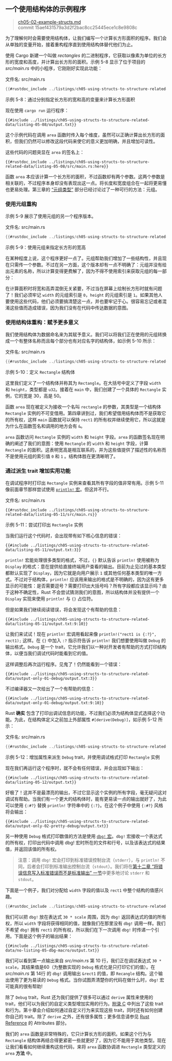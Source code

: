 ## 一个使用结构体的示例程序

> [ch05-02-example-structs.md](https://github.com/rust-lang/book/blob/main/src/ch05-02-example-structs.md)
> <br>
> commit 15aef431579a3d2f2bac8cc25445ece1c8e9808c

为了理解何时会需要使用结构体，让我们编写一个计算长方形面积的程序。我们会从单独的变量开始，接着重构程序直到使用结构体替代他们为止。

使用 Cargo 新建一个叫做 *rectangles* 的二进制程序，它获取以像素为单位的长方形的宽度和高度，并计算出长方形的面积。示例 5-8 显示了位于项目的 *src/main.rs* 中的小程序，它刚刚好实现此功能：

<span class="filename">文件名: src/main.rs</span>

```rust
{{#rustdoc_include ../listings/ch05-using-structs-to-structure-related-data/listing-05-08/src/main.rs:all}}
```

<span class="caption">示例 5-8：通过分别指定长方形的宽和高的变量来计算长方形面积</span>

现在使用 `cargo run` 运行程序：

```console
{{#include ../listings/ch05-using-structs-to-structure-related-data/listing-05-08/output.txt}}
```

这个示例代码在调用 `area` 函数时传入每个维度，虽然可以正确计算出长方形的面积，但我们仍然可以修改这段代码来使它的意义更加明确，并且增加可读性。

这些代码的问题突显在 `area` 的签名上：

```rust,ignore
{{#rustdoc_include ../listings/ch05-using-structs-to-structure-related-data/listing-05-08/src/main.rs:here}}
```

函数 `area` 本应该计算一个长方形的面积，不过函数却有两个参数。这两个参数是相关联的，不过程序本身却没有表现出这一点。将长度和宽度组合在一起将更易懂也更易处理。第三章的 [“元组类型”][the-tuple-type] 部分已经讨论过了一种可行的方法：元组。

### 使用元组重构

示例 5-9 展示了使用元组的另一个程序版本。

<span class="filename">文件名: src/main.rs</span>

```rust
{{#rustdoc_include ../listings/ch05-using-structs-to-structure-related-data/listing-05-09/src/main.rs}}
```

<span class="caption">示例 5-9：使用元组来指定长方形的宽高</span>

在某种程度上说，这个程序更好一点了。元组帮助我们增加了一些结构性，并且现在只需传一个参数。不过在另一方面，这个版本却有一点不明确了：元组并没有给出元素的名称，所以计算变得更费解了，因为不得不使用索引来获取元组的每一部分：

在计算面积时将宽和高弄混倒无关紧要，不过当在屏幕上绘制长方形时就有问题了！我们必须牢记 `width` 的元组索引是 `0`，`height` 的元组索引是 `1`。如果其他人要使用这些代码，他们必须要搞清楚这一点，并也要牢记于心。很容易忘记或者混淆这些值而造成错误，因为我们没有在代码中传达数据的意图。

### 使用结构体重构：赋予更多意义

我们使用结构体为数据命名来为其赋予意义。我们可以将我们正在使用的元组转换成一个有整体名称而且每个部分也有对应名字的结构体，如示例 5-10 所示：

<span class="filename">文件名: src/main.rs</span>

```rust
{{#rustdoc_include ../listings/ch05-using-structs-to-structure-related-data/listing-05-10/src/main.rs}}
```

<span class="caption">示例 5-10：定义 `Rectangle` 结构体</span>

这里我们定义了一个结构体并称其为 `Rectangle`。在大括号中定义了字段 `width` 和 `height`，类型都是 `u32`。接着在 `main` 中，我们创建了一个具体的 `Rectangle` 实例，它的宽是 30，高是 50。

函数 `area` 现在被定义为接收一个名叫 `rectangle` 的参数，其类型是一个结构体 `Rectangle` 实例的不可变借用。第四章讲到过，我们希望借用结构体而不是获取它的所有权，这样 `main` 函数就可以保持 `rect1` 的所有权并继续使用它，所以这就是为什么在函数签名和调用的地方会有 `&`。

`area` 函数访问 `Rectangle` 实例的 `width` 和 `height` 字段。`area` 的函数签名现在明确的阐述了我们的意图：使用 `Rectangle` 的 `width` 和 `height` 字段，计算 `Rectangle` 的面积。这表明宽高是相互联系的，并为这些值提供了描述性的名称而不是使用元组的索引值 `0` 和 `1` 。结构体胜在更清晰明了。

### 通过派生 trait 增加实用功能

在调试程序时打印出 `Rectangle` 实例来查看其所有字段的值非常有用。示例 5-11 像前面章节那样尝试使用 [`println!` 宏][println]。但这并不行。

<span class="filename">文件名: src/main.rs</span>

```rust,ignore,does_not_compile
{{#rustdoc_include ../listings/ch05-using-structs-to-structure-related-data/listing-05-11/src/main.rs}}
```

<span class="caption">示例 5-11：尝试打印出 `Rectangle` 实例</span>

当我们运行这个代码时，会出现带有如下核心信息的错误：

```text
{{#include ../listings/ch05-using-structs-to-structure-related-data/listing-05-11/output.txt:3}}
```

`println!` 宏能处理很多类型的格式，不过，`{}` 默认告诉 `println!` 使用被称为 `Display` 的格式：意在提供给直接终端用户查看的输出。目前为止见过的基本类型都默认实现了 `Display`，因为它就是向用户展示 `1` 或其他任何基本类型的唯一方式。不过对于结构体，`println!` 应该用来输出的格式是不明确的，因为这有更多显示的可能性：是否需要逗号？需要打印出大括号吗？所有字段都应该显示吗？由于这种不确定性，Rust 不会尝试猜测我们的意图，所以结构体并没有提供一个 `Display` 实现来使用 `println!` 与 `{}` 占位符。

但是如果我们继续阅读错误，将会发现这个有帮助的信息：

```text
{{#include ../listings/ch05-using-structs-to-structure-related-data/listing-05-11/output.txt:9:10}}
```

让我们来试试！现在 `println!` 宏调用看起来像 `println!("rect1 is {:?}", rect1);` 这样。在 `{}` 中加入 `:?` 指示符告诉 `println!` 我们想要使用叫做 `Debug` 的输出格式。`Debug` 是一个 trait，它允许我们以一种对开发者有帮助的方式打印结构体，以便当我们调试代码时能看到它的值。

这样调整后再次运行程序。见鬼了！仍然能看到一个错误：

```text
{{#include ../listings/ch05-using-structs-to-structure-related-data/output-only-01-debug/output.txt:3}}
```

不过编译器又一次给出了一个有帮助的信息：

```text
{{#include ../listings/ch05-using-structs-to-structure-related-data/output-only-01-debug/output.txt:9:10}}
```

Rust **确实** 包含了打印出调试信息的功能，不过我们必须为结构体显式选择这个功能。为此，在结构体定义之前加上外部属性 `#[derive(Debug)]`，如示例 5-12 所示：

<span class="filename">文件名: src/main.rs</span>

```rust
{{#rustdoc_include ../listings/ch05-using-structs-to-structure-related-data/listing-05-12/src/main.rs}}
```

<span class="caption">示例 5-12：增加属性来派生 `Debug` trait，并使用调试格式打印 `Rectangle` 实例</span>

现在我们再运行这个程序时，就不会有任何错误，并会出现如下输出：

```console
{{#include ../listings/ch05-using-structs-to-structure-related-data/listing-05-12/output.txt}}
```

好极了！这并不是最漂亮的输出，不过它显示这个实例的所有字段，毫无疑问这对调试有帮助。当我们有一个更大的结构体时，能有更易读一点的输出就好了，为此可以使用 `{:#?}` 替换 `println!` 字符串中的 `{:?}`。在这个例子中使用 `{:#?}` 风格将会输出：

```console
{{#include ../listings/ch05-using-structs-to-structure-related-data/output-only-02-pretty-debug/output.txt}}
```

另一种使用 `Debug` 格式打印数值的方法是使用 [`dbg!` 宏][dbg]。`dbg!` 宏接收一个表达式的所有权，打印出代码中调用 dbg! 宏时所在的文件和行号，以及该表达式的结果值，并返回该值的所有权。

> 注意：调用 `dbg!` 宏会打印到标准错误控制台流（`stderr`），与 `println!` 不同，后者会打印到标准输出控制台流（`stdout`）。我们将在[第十二章 “将错误信息写入标准错误而不是标准输出” 一节][err]中更多地讨论 `stderr` 和 `stdout`。

下面是一个例子，我们对分配给 `width` 字段的值以及 `rect1` 中整个结构的值感兴趣。

```rust
{{#rustdoc_include ../listings/ch05-using-structs-to-structure-related-data/no-listing-05-dbg-macro/src/main.rs}}
```

我们可以把 `dbg!` 放在表达式 `30 * scale` 周围，因为 `dbg!` 返回表达式的值的所有权，所以 `width` 字段将获得相同的值，就像我们在那里没有 `dbg!` 调用一样。我们不希望 `dbg!` 拥有 `rect1` 的所有权，所以我们在下一次调用 `dbg!` 时传递一个引用。下面是这个例子的输出结果：

```console
{{#include ../listings/ch05-using-structs-to-structure-related-data/no-listing-05-dbg-macro/output.txt}}
```

我们可以看到第一点输出来自 *src/main.rs* 第 10 行，我们正在调试表达式 `30 * scale`，其结果值是60（为整数实现的 `Debug` 格式化是只打印它们的值）。在 *src/main.rs* 第 14行 的 `dbg!` 调用输出 `&rect1` 的值，即 `Recangle` 结构。这个输出使用了更为易读的 `Debug` 格式。当你试图弄清楚你的代码在做什么时，`dbg!` 宏可能真的很有帮助!

除了 `Debug` trait，Rust 还为我们提供了很多可以通过 `derive` 属性来使用的 trait，他们可以为我们的自定义类型增加实用的行为。[附录 C][app-c] 中列出了这些 trait 和行为。第十章会介绍如何通过自定义行为来实现这些 trait，同时还有如何创建你自己的 trait。除了 `derive` 之外，还有很多属性；更多信息请参见 [Rust Reference][attributes] 的 Attributes 部分。

我们的 `area` 函数是非常特殊的，它只计算长方形的面积。如果这个行为与 `Rectangle` 结构体再结合得更紧密一些就更好了，因为它不能用于其他类型。现在让我们看看如何继续重构这些代码，来将 `area` 函数协调进 `Rectangle` 类型定义的 `area` **方法** 中。

[the-tuple-type]: ch03-02-data-types.html#元组类型
[app-c]: appendix-03-derivable-traits.md
[println]: https://doc.rust-lang.org/std/macro.println.html
[dbg]: https://doc.rust-lang.org/std/macro.dbg.html
[err]: ch12-06-writing-to-stderr-instead-of-stdout.html
[attributes]: https://doc.rust-lang.org/stable/reference/attributes.html
